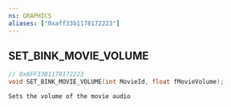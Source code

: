 ```yaml
---
ns: GRAPHICS
aliases: ["0xaff33b1178172223"]
---
```

## SET_BINK_MOVIE_VOLUME

```c
// 0xAFF33B1178172223
void SET_BINK_MOVIE_VOLUME(int MovieId, float fMovieVolume);
```

```
Sets the volume of the movie audio
```
